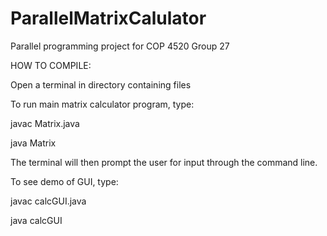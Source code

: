 # ParallelMatrixCalulator
Parallel programming project for COP 4520 Group 27


HOW TO COMPILE:

Open a terminal in directory containing files


To run main matrix calculator program, type:

javac Matrix.java

java Matrix

The terminal will then prompt the user for input through the command line.



To see demo of GUI, type:

javac calcGUI.java

java calcGUI
